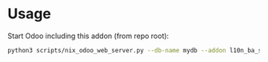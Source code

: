 # Usage

Start Odoo including this addon (from repo root):

```bash
python3 scripts/nix_odoo_web_server.py --db-name mydb --addon l10n_ba_so_cijena_sa_pop_iznos_sa_pdv
```
